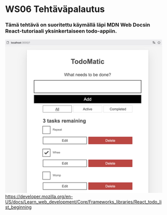 # WS06 Tehtäväpalautus

### Tämä tehtävä on suoritettu käymällä läpi MDN Web Docsin React-tutoriaali yksinkertaiseen todo-appiin.
![image](https://github.com/kaurih/Laurea-Fullstack2025/blob/main/WS06/images/todo.png)
https://developer.mozilla.org/en-US/docs/Learn_web_development/Core/Frameworks_libraries/React_todo_list_beginning


